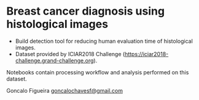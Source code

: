 # Breast cancer diagnosis using histological images

- Build detection tool for reducing human evaluation time of histological images.
- Dataset provided by ICIAR2018 Challenge (https://iciar2018-challenge.grand-challenge.org).

Notebooks contain processing workflow and analysis performed on this dataset.


Goncalo Figueira
goncalochavesf@gmail.com


